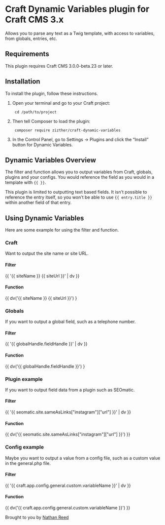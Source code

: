 # Craft Dynamic Variables plugin for Craft CMS 3.x

Allows you to parse any text as a Twig template, with access to variables, from globals, entries, etc.

## Requirements

This plugin requires Craft CMS 3.0.0-beta.23 or later.

## Installation

To install the plugin, follow these instructions.

1. Open your terminal and go to your Craft project:

        cd /path/to/project

2. Then tell Composer to load the plugin:

        composer require zizther/craft-dynamic-variables

3. In the Control Panel, go to Settings → Plugins and click the “Install” button for Dynamic Variables.

## Dynamic Variables Overview

The filter and function allows you to output variables from Craft, globals, plugins and your configs.
You would reference the field as you would in a template with `{{ }}`.

This plugin is limited to outputting text based fields.
It isn't possible to reference the entry itself, so you won't be able to use `{{ entry.title }}` within another field of that entry.

## Using Dynamic Variables
Here are some example for using the filter and function.

### Craft
Want to output the site name or site URL.

#### Filter
{{ '{{ siteName }} {{ siteUrl }}' | dv }}

#### Function
{{ dv('{{ siteName }} {{ siteUrl }}') }

### Globals
If you want to output a global field, such as a telephone number.

#### Filter
{{ '{{ globalHandle.fieldHandle }}' | dv }}

#### Function
{{ dv('{{ globalHandle.fieldHandle }}') }

### Plugin example
If you want to output field data from a plugin such as SEOmatic.

#### Filter
{{ '{{ seomatic.site.sameAsLinks["instagram"]["url"] }}' | dv }}

#### Function
{{ dv('{{ seomatic.site.sameAsLinks["instagram"]["url"] }}') }}


### Config example
Maybe you want to output a value from a config file, such as a custom value in the general.php file.

#### Filter
{{ '{{ craft.app.config.general.custom.variableName }}' | dv }}

#### Function
{{ dv('{{ craft.app.config.general.custom.variableName }}') }}


Brought to you by [Nathan Reed](https://vimia.co.uk)

